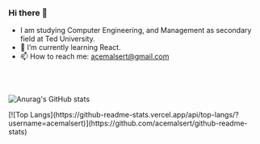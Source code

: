 ### Hi there 👋

- I am studying Computer Engineering, and Management as secondary field at Ted University. 
- 🌱 I’m currently learning React.
- 📫 How to reach me: acemalsert@gmail.com

<br>
<br>

<div style= text-align=center>
  
![Anurag's GitHub stats](https://github-readme-stats.vercel.app/api?username=acemalsert&show_icons=true&theme=radical)
  
</div>


<div>
[![Top Langs](https://github-readme-stats.vercel.app/api/top-langs/?username=acemalsert)](https://github.com/acemalsert/github-readme-stats)
</div>


